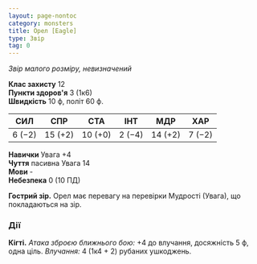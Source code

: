 ```yaml
---
layout: page-nontoc
category: monsters
title: Орел [Eagle]
type: Звір
tag: 0
---
```


_Звір малого розміру, невизначений_  

**Клас захисту** 12    
**Пункти здоров'я** 3 (1к6)    
**Швидкість** 10 ф, політ 60 ф.  

| СИЛ    | СПР     | СТА     | ІНТ    | МДР     | ХАР    |
| ------ | ------- | ------- | ------ | ------- | ------ |
| 6 (−2) | 15 (+2) | 10 (+0) | 2 (−4) | 14 (+2) | 7 (−2) |

**Навички** Увага +4    
**Чуття** пасивна Увага 14    
**Мови** -    
**Небезпека** 0 (10 ПД)  

**Гострий зір.** Орел має перевагу на перевірки Мудрості (Увага), що покладаються на зір.

### Дії
**Кігті.** _Атака зброєю ближнього бою:_ +4 до влучання, досяжність 5 ф, одна ціль. _Влучання:_ 4 (1к4 + 2) рубаних ушкоджень. 
